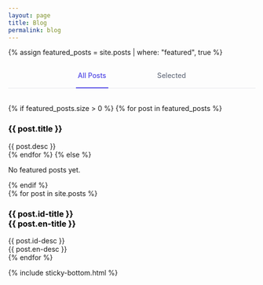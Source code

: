 ```yaml
---
layout: page
title: Blog
permalink: blog
---
```


{% assign featured_posts = site.posts | where: "featured", true %}

<div class="mb-8">
    <!-- Tab navigation with major spacing -->
    <div style="border-bottom: 1px solid #e5e7eb; margin-bottom: 2rem;">
        <nav style="display: flex; justify-content: center; margin-bottom: -1px;">
            <div style="display: flex; gap: 6rem;">
                <a id="all-label" href="javascript:void(0)" onclick="showTab('all')"
                    style="border-bottom: 2px solid #4f46e5; padding: 1rem 0.25rem; font-size: 0.875rem; font-weight: 500; color: #4f46e5; white-space: nowrap; text-decoration: none;"
                    aria-current="page">All Posts</a>
                <a id="featured-label" href="javascript:void(0)" onclick="showTab('featured')"
                    style="border-bottom: 2px solid transparent; padding: 1rem 0.25rem; font-size: 0.875rem; font-weight: 500; color: #6b7280; white-space: nowrap; text-decoration: none;">Selected</a>
            </div>
        </nav>
    </div>

  <!-- Featured Tab Content -->
  <div id="featured-tab" class="tab-content">
      {% if featured_posts.size > 0 %}
      <!-- <div class="grid md:grid-cols-2 gap-6"> -->
      {% for post in featured_posts %}
      <div class="py-3">
          <h3>
              <a href="{{site.baseurl}}{{ post.url }}" style="color: black; text-decoration: none;">
                  <strong>{{ post.title }}</strong>
              </a>
          </h3>
          <div class="text-sm text-gray-400">{{ post.desc }}</div>
      </div>
      {% endfor %}
      <!-- </div> -->
      {% else %}
      <p class="text-gray-500 italic">No featured posts yet.</p>
      {% endif %}
  </div>


  <div id="all-tab" class="tab-content hidden">
      {% for post in site.posts %}
      <div class="py-3">
          <h3>
              <a href="{{site.baseurl}}{{ post.url }}" style="color: black; text-decoration: none;">
              <div data-lang="id" class="hidden">
                  <strong>{{ post.id-title }}</strong>
                </div>
                <div data-lang="en">
                  <strong>{{ post.en-title }}</strong>
                </div>
              </a>
          </h3>
           <div data-lang="id" class="hidden">
          <div class="text-sm text-gray-400">{{ post.id-desc }}</div>
          </div>
          <div data-lang="en">
          <div class="text-sm text-gray-400">{{ post.en-desc }}</div>
          </div>
      </div>
      {% endfor %}
  </div>


</div>

<script>
    function showTab(tabName) {
        // Hide all tabs
        const tabContents = document.querySelectorAll('.tab-content');
        tabContents.forEach(tab => tab.classList.add('hidden'));

        // Show the selected tab
        const selectedTab = document.getElementById(tabName + '-tab');
        if (selectedTab) {
            selectedTab.classList.remove('hidden');
        }

        // Reset all tab styles
        document.getElementById('featured-label').style.borderBottomColor = 'transparent';
        document.getElementById('featured-label').style.color = '#6b7280';
        document.getElementById('all-label').style.borderBottomColor = 'transparent';
        document.getElementById('all-label').style.color = '#6b7280';

        // Activate the selected tab
        document.getElementById(tabName + '-label').style.borderBottomColor = '#4f46e5';
        document.getElementById(tabName + '-label').style.color = '#4f46e5';
    }

    // Initialize tabs - make All Posts the default
    document.addEventListener('DOMContentLoaded', function () {
        showTab('all');
    });
</script>

<style>
    .active {
        font-weight: 500;
        color: #4f46e5;
        border-bottom: 2px solid #4f46e5;
    }
</style>

{% include sticky-bottom.html %}
